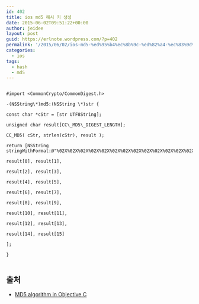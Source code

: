 ```yaml
---
id: 402
title: ios md5 해시 키 생성
date: 2015-06-02T09:51:22+00:00
author: jeidee
layout: post
guid: https://erlnote.wordpress.com/?p=402
permalink: '/2015/06/02/ios-md5-%ed%95%b4%ec%8b%9c-%ed%82%a4-%ec%83%9d%ec%84%b1/'
categories:
  - ios
tags:
  - hash
  - md5
---
```

```objc
  
#import <CommonCrypto/CommonDigest.h>

-(NSString\*)md5:(NSString \*)str {
      
const char *cStr = [str UTF8String];
      
unsigned char result[CC\_MD5\_DIGEST_LENGTH];
      
CC_MD5( cStr, strlen(cStr), result );
      
return [NSString stringWithFormat:@"%02X%02X%02X%02X%02X%02X%02X%02X%02X%02X%02X%02X%02X%02X%02X%02X",
              
result[0], result[1],
              
result[2], result[3],
              
result[4], result[5],
              
result[6], result[7],
              
result[8], result[9],
              
result[10], result[11],
              
result[12], result[13],
              
result[14], result[15]
              
];
  
}
  
```

## 출처

  * [MD5 algorithm in Objective C](http://stackoverflow.com/questions/1524604/md5-algorithm-in-objective-c)